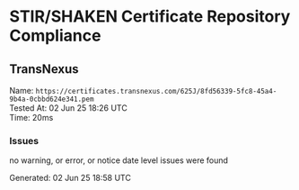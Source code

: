 # STIR/SHAKEN Certificate Repository Compliance

## TransNexus

Name: `https://certificates.transnexus.com/625J/8fd56339-5fc8-45a4-9b4a-0cbbd624e341.pem`\
Tested At: 02 Jun 25 18:26 UTC\
Time: 20ms

### Issues

no warning, or error, or notice date level issues were found

Generated: 02 Jun 25 18:58 UTC